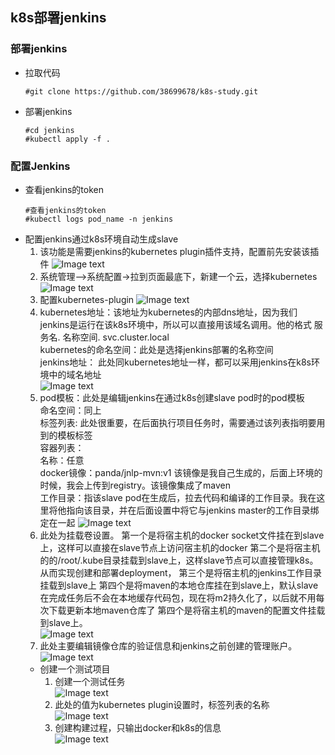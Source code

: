 ## k8s部署jenkins
### 部署jenkins
- 拉取代码
  ``` shell
  #git clone https://github.com/38699678/k8s-study.git
  ```
- 部署jenkins
  ``` shell
  #cd jenkins
  #kubectl apply -f .
### 配置Jenkins
- 查看jenkins的token
  ``` shell
  #查看jenkins的token
  #kubectl logs pod_name -n jenkins 
- 配置jenkins通过k8s环境自动生成slave  
  1. 该功能是需要jenkins的kubernetes plugin插件支持，配置前先安装该插件
  ![Image text](../img/jenkins/1.PNG)
  2. 系统管理-->系统配置→拉到页面最底下，新建一个云，选择kubernetes
  ![Image text](../img/jenkins/2.PNG)
  3. 配置kubernetes-plugin
  ![Image text](../img/jenkins/3.PNG)
  4. kubernetes地址：该地址为kubernetes的内部dns地址，因为我们jenkins是运行在该k8s环境中，所以可以直接用该域名调用。他的格式 服务名. 名称空间. svc.cluster.local  
  kubernetes的命名空间：此处是选择jenkins部署的名称空间  
  jenkins地址： 此处同kubernetes地址一样，都可以采用jenkins在k8s环境中的域名地址  
  ![Image text](../img/jenkins/4.PNG)
  5. pod模板：此处是编辑jenkins在通过k8s创建slave pod时的pod模板  
     命名空间：同上  
     标签列表: 此处很重要，在后面执行项目任务时，需要通过该列表指明要用到的模板标签  
     容器列表：  
     名称：任意  
     docker镜像：panda/jnlp-mvn:v1 该镜像是我自己生成的，后面上环境的时候，我会上传到registry。该镜像集成了maven  
     工作目录：指该slave pod在生成后，拉去代码和编译的工作目录。我在这里将他指向该目录，并在后面设置中将它与jenkins master的工作目录绑定在一起 
   ![Image text](../img/jenkins/5.PNG)
   6. 此处为挂载卷设置。
   第一个是将宿主机的docker socket文件挂在到slave上，这样可以直接在slave节点上访问宿主机的docker
   第二个是将宿主机的的/root/.kube目录挂载到slave上，这样slave节点可以直接管理k8s。从而实现创建和部署deployment，
   第三个是将宿主机的jenkins工作目录挂载到slave上
   第四个是将maven的本地仓库挂在到slave上，默认slave在完成任务后不会在本地缓存代码包，现在将m2持久化了，以后就不用每次下载更新本地maven仓库了
   第四个是将宿主机的maven的配置文件挂载到slave上。  
   ![Image text](../img/jenkins/6.PNG)  
   7. 此处主要编辑镜像仓库的验证信息和jenkins之前创建的管理账户。  
   ![Image text](../img/jenkins/7.PNG)
  - 创建一个测试项目  
    1. 创建一个测试任务  
    ![Image text](../img/jenkins/8.PNG)
    2. 此处的值为kubernetes plugin设置时，标签列表的名称   
    ![Image text](../img/jenkins/9.PNG)
    3. 创建构建过程，只输出docker和k8s的信息  
    ![Image text](../img/jenkins/10.PNG)
    
